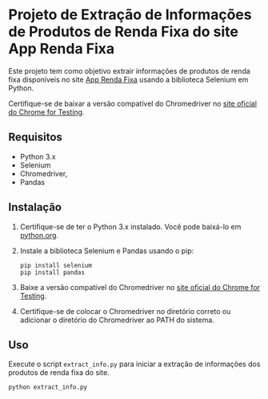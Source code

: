 # Projeto de Extração de Informações de Produtos de Renda Fixa do site App Renda Fixa

Este projeto tem como objetivo extrair informações de produtos de renda fixa disponíveis no site [App Renda Fixa](https://apprendafixa.com.br/app/investimentos/rendafixa) usando a biblioteca Selenium em Python.

Certifique-se de baixar a versão compatível do Chromedriver no [site oficial do Chrome for Testing](https://googlechromelabs.github.io/chrome-for-testing/#stable).

## Requisitos

- Python 3.x
- Selenium
- Chromedriver,
- Pandas

## Instalação

1. Certifique-se de ter o Python 3.x instalado. Você pode baixá-lo em [python.org](https://www.python.org/downloads/).

2. Instale a biblioteca Selenium e Pandas usando o pip:

    ```
    pip install selenium
    pip install pandas
    ```

3. Baixe a versão compatível do Chromedriver no [site oficial do Chrome for Testing](https://googlechromelabs.github.io/chrome-for-testing/#stable).

4. Certifique-se de colocar o Chromedriver no diretório correto ou adicionar o diretório do Chromedriver ao PATH do sistema.

## Uso

Execute o script `extract_info.py` para iniciar a extração de informações dos produtos de renda fixa do site.

```bash
python extract_info.py
